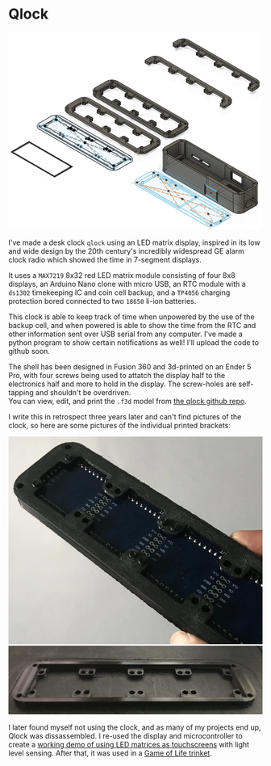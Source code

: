 # Qlock
![expanded view of clock 3d model](assets/qlock-cad.webp)

I've made a desk clock `qlock` using an LED matrix display, inspired in its low and wide design by the 20th century's incredibly widespread GE alarm clock radio which showed the time in 7-segment displays.

It uses a `MAX7219` 8x32 red LED matrix module consisting of four 8x8 displays, an Arduino Nano clone with micro USB, an RTC module with a `ds1302` timekeeping IC and coin cell backup, and a `TP4056` charging protection bored connected to two `18650` li-ion batteries.

This clock is able to keep track of time when unpowered by the use of the backup cell, and when powered is able to show the time from the RTC and other information sent over USB serial from any computer. I've made a python program to show certain notifications as well! I'll upload the code to github soon.

The shell has been designed in Fusion 360 and 3d-printed on an Ender 5 Pro, with four screws being used to attatch the display half to the electronics half and more to hold in the display. The screw-holes are self-tapping and shouldn't be overdriven.  
You can view, edit, and print the `.f3d` model from [the qlock github repo](https://github.com/AashvikTyagi/qlock/).

I write this in retrospect three years later and can't find pictures of the clock, so here are some pictures of the individual printed brackets:

![display module in 3d printed holder](assets/qlock-display.webp)
![3d printed display module holder on printer bed](assets/qlock-print.webp)

I later found myself not using the clock, and as many of my projects end up, Qlock was dissassembled. I re-used the display and microcontroller to create a [working demo of using LED matrices as touchscreens](/#led-matrix-touch) with light level sensing. After that, it was used in a [Game of Life trinket](/#golway72).
